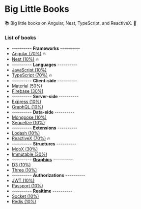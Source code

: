 # Big Little Books

:books: Big little books on Angular, Nest, TypeScript, and ReactiveX. :memo:

### List of books

* ---------- **Frameworks** ----------
* [Angular (70%)](https://github.com/Shyam-Chen/Big-Little-Books/blob/master/Angular/README.md) :fire:
* [Nest (10%)](https://github.com/Shyam-Chen/Big-Little-Books/blob/master/Nest/README.md) :fire:
* ---------- **Languages** ----------
* [JavaScript (10%)](https://github.com/Shyam-Chen/Big-Little-Books/blob/master/JavaScript.md)
* [TypeScript (70%)](https://github.com/Shyam-Chen/Big-Little-Books/blob/master/TypeScript.md) :fire:
* ---------- **Client-side** ----------
* [Material (50%)](https://github.com/Shyam-Chen/Big-Little-Books/blob/master/Material.md)
* [Firebase (30%)](https://github.com/Shyam-Chen/Big-Little-Books/blob/master/Firebase.md)
* ---------- **Server-side** ----------
* [Express (10%)](https://github.com/Shyam-Chen/Big-Little-Books/blob/master/Express.md)
* [GraphQL (10%)](https://github.com/Shyam-Chen/Big-Little-Books/blob/master/GraphQL.md)
* ---------- **Data-side** ----------
* [Mongoose (10%)](https://github.com/Shyam-Chen/Big-Little-Books/blob/master/Mongoose.md)
* [Sequelize (10%)](https://github.com/Shyam-Chen/Big-Little-Books/blob/master/Sequelize.md)
* ---------- **Extensions** ----------
* [Lodash (10%)](https://github.com/Shyam-Chen/Big-Little-Books/blob/master/Lodash.md)
* [ReactiveX (70%)](https://github.com/Shyam-Chen/Big-Little-Books/blob/master/ReactiveX.md) :fire:
* ---------- **Structures** ----------
* [MobX (30%)](https://github.com/Shyam-Chen/Big-Little-Books/blob/master/MobX.md)
* [Immutable (30%)](https://github.com/Shyam-Chen/Big-Little-Books/blob/master/Immutable.md)
* ---------- [**Graphics**](https://github.com/Shyam-Chen/Big-Little-Books/blob/master/Graphics.md) ----------
* [D3 (10%)](https://github.com/Shyam-Chen/Big-Little-Books/blob/master/D3.md)
* [Three (10%)](https://github.com/Shyam-Chen/Big-Little-Books/blob/master/Three.md)
* ---------- **Authorizations** ----------
* [JWT (10%)](https://github.com/Shyam-Chen/Big-Little-Books/blob/master/JWT.md)
* [Passport (10%)](https://github.com/Shyam-Chen/Big-Little-Books/blob/master/Passport.md)
* ---------- **Realtime** ----------
* [Socket (10%)](https://github.com/Shyam-Chen/Big-Little-Books/blob/master/Socket.md)
* [Redis (10%)](https://github.com/Shyam-Chen/Big-Little-Books/blob/master/Redis.md)
